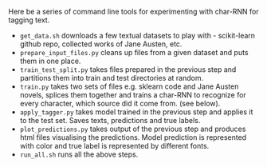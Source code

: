 Here be a series of command line tools for experimenting with char-RNN for tagging text. 

- `get_data.sh` downloads a few textual datasets to play with - scikit-learn github repo, 
collected works of Jane Austen, etc.
- `prepare_input_files.py` cleans up files from a given dataset and puts them in one place.
- `train_test_split.py` takes files prepared in the previous step and partitions them into train 
and test directories at random.
- `train.py` takes two sets of files e.g. sklearn code and Jane Austen novels, splices them 
together and trains a char-RNN to recognize for every character, which source did it come from. 
(see below). 
- `apply_tagger.py` takes model trained in the previous step and applies it to the test set. 
Saves texts, predictions and true labels.
- `plot_predictions.py` takes output of the previous step and produces html files visualising the
 predictions. Model prediction is represented with color and true label is 
represented by different fonts.
- `run_all.sh` runs all the above steps.




